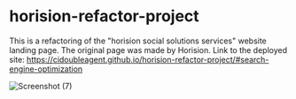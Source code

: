 # horision-refactor-project
This is a refactoring of the "horision social solutions services" website landing page.
The original page was made by Horision.
Link to the deployed site: https://cidoubleagent.github.io/horision-refactor-project/#search-engine-optimization

![Screenshot (7)](https://user-images.githubusercontent.com/85477623/122659180-21804300-d143-11eb-8628-ad20486df93d.png)
